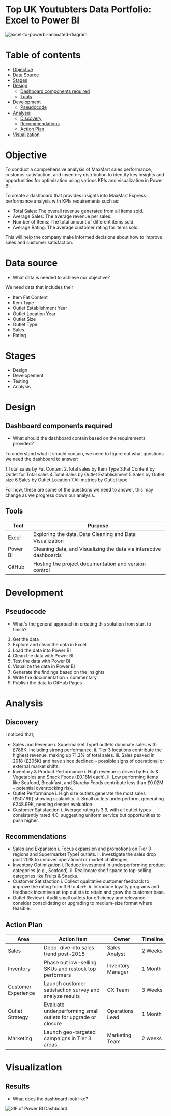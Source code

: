 # Top UK Youtubters Data Portfolio: Excel to Power BI 


![excel-to-powerbi-animated-diagram](assets/images/grocery_dashboard.png)




# Table of contents 

- [Objective](#objective)
- [Data Source](#data-source)
- [Stages](#stages)
- [Design](#design)
  - [Dashboard components required](#Dashboard-components-required)
  - [Tools](#tools)
- [Development](#development)
  - [Pseudocode](#pseudocode)
- [Analysis](#analysis)
  - [Discovery](#discovery)
  - [Recommendations](#recommendations)
  - [Action Plan](#Action-Plan)
- [Visualization](#visualization)



# Objective 
To conduct a comprehensive analysis of MaxMart sales performance, customer satisfaction, and inventory distribution to identify key insights and opportunities for optimization using various KPIs and visualization in Power BI. 

To create a dashboard that provides insights into MaxMart Express performance analysis with KPIs requirements such as:
- Total Sales: The overall revenue generated from all items sold.
- Average Sales: The average revenue per sales.
- Number of Items: The total amount of different items sold.
- Average Rating: The average customer rating for items sold.

This will help the company make informed decisions about how to improve sales and customer satisfaction. 


# Data source 

- What data is needed to achieve our objective?

We need data that includes their 
- Item Fat Content
- Item Type
- Outlet Establishment Year
- Outlet Location Year
- Outlet Size
- Outlet Type
- Sales
- Rating


# Stages

- Design
- Developement
- Testing
- Analysis 
 

# Design 

## Dashboard components required 
- What should the dashboard contain based on the requirements provided?

To understand what it should contain, we need to figure out what questions we need the dashboard to answer:

 1.Total sales by Fat Content
 2.Total sales by Item Type
 3.Fat Content by Outlet for Total sales
 4.Total Sales by Outlet Establishment
 5.Sales by Outlet size
 6.Sales by Outlet Location
 7.All metrics by Outlet type

For now, these are some of the questions we need to answer, this may change as we progress down our analysis. 

## Tools 

| Tool | Purpose |
| --- | --- |
| Excel | Exploring the data, Data Cleaning and Data Visualization |
| Power BI | Cleaning data, and Visualizing the data via interactive dashboards |
| GitHub | Hosting the project documentation and version control |


# Development

## Pseudocode

- What's the general approach in creating this solution from start to finish?

1. Get the data
2. Explore and clean the data in Excel
3. Load the data into Power BI
4. Clean the data with Power BI
5. Test the data with Power BI
6. Visualize the data in Power BI
7. Generate the findings based on the insights
8. Write the documentation + commentary
9. Publish the data to GitHub Pages


# Analysis 

## Discovery
I noticed that;
-	Sales and Revenue
i.	Supermarket Type1 outlets dominate sales with £788K, including strong performance.
ii.	Tier 3 locations contribute the highest revenue, making up 71.3% of total sales.
iii.	Sales peaked in 2018 (£205K) and have since declined – possible signs of operational or external market shifts. 
-	Inventory & Product Performance
i.	High revenue is driven by Fruits & Vegetables and Snack Foods (£0.18M each).
ii.	Low performing items like Seafood, Breakfast, and Starchy Foods contribute less than £0.02M – potential overstocking risk. 
-	Outlet Performance
i.	High size outlets generate the most sales (£507.9K) showing scalability. 
ii.	Small outlets underperform, generating £248.99K, needing deeper evaluation.  
-	Customer Satisfaction
i.	Average rating is 3.9, with all outlet types consistently rated 4.0, suggesting uniform service but opportunities to push higher. 

## Recommendations 
-	Sales and Expansion
i.	Focus expansion and promotions on Tier 3 regions and Supermarket Type1 outlets.
ii.	Investigate the sales drop post 2018 to uncover operational or market challenges.
-	Inventory Optimization
i.	Reduce investment in underperforming product categories (e.g., Seafood).
ii.	Reallocate shelf space to top-selling categories like Fruits & Snacks.
-	Customer Satisfaction
i.	Collect qualitative customer feedback to improve the rating from 3.9 to 4.5+. 
ii.	Introduce loyalty programs and feedback incentives at top outlets to retain and grow the customer base.
-	Outlet Review
i.	Audit small outlets for efficiency and relevance – consider consolidating or upgrading to medium-size format where feasible.

## Action Plan
| Area | Action Item | Owner | Timeline |
| --- | --- | --- | --- |
| Sales | Deep-dive into sales trend post-2018 | Sales Analyst | 2 Weeks |
| Inventory | Phase out low-selling SKUs and restock top performers | Inventory Manager | 1 Month |
| Customer Experience | Launch customer satisfaction survey and analyze results | CX Team | 3 Weeks |
| Outlet Strategy | Evaluate underperforming small outlets for upgrade or closure | Operations Lead | 1 Month |
| Marketing | Launch geo-targeted campaigns in Tier 3 areas | Marketing Team | 2 weeks |


# Visualization 

## Results

- What does the dashboard look like?

![GIF of Power BI Dashboard](assets/images/grocery-dashboard-MMvisuals-unscreen.gif)
 
